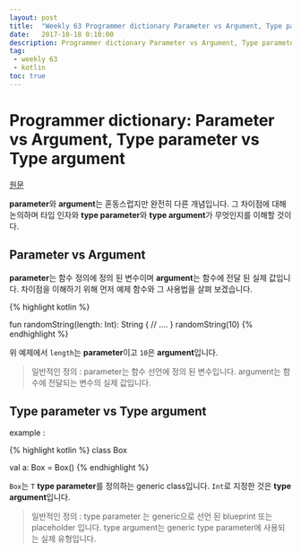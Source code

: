 ```yaml
---
layout: post
title:  "Weekly 63 Programmer dictionary Parameter vs Argument, Type parameter vs Type argument"
date:   2017-10-18 0:10:00
description: Programmer dictionary Parameter vs Argument, Type parameter vs Type argument
tag:
 - weekly 63
 - kotlin
toc: true
---
```


# Programmer dictionary: Parameter vs Argument, Type parameter vs Type argument
[원문][source]

**parameter**와 **argument**는 혼동스럽지만 완전히 다른 개념입니다. 
그 차이점에 대해 논의하며 타입 인자와 **type parameter**와 **type argument**가 무엇인지를 이해할 것이다.

## Parameter vs Argument

**parameter**는 함수 정의에 정의 된 변수이며 **argument**는 함수에 전달 된 실제 값입니다. 
차이점을 이해하기 위해 먼저 예제 함수와 그 사용법을 살펴 보겠습니다.


{% highlight kotlin  %}

fun randomString(length: Int): String {
    // ....
}
randomString(10)
{% endhighlight %}

위 예제에서 `length`는 **parameter**이고 `10`은  **argument**입니다. 

> 일반적인 정의 : parameter는 함수 선언에 정의 된 변수입니다. argument는 함수에 전달되는 변수의 실제 값입니다.

## Type parameter vs Type argument

example : 

{% highlight kotlin  %}
class Box<T>

val a: Box<Int> = Box()
{% endhighlight %}

`Box`는 `T` **type parameter**를 정의하는 generic class입니다. 
`Int`로 지정한 것은 **type argument**입니다. 

> 일반적인 정의 : type parameter 는 generic으로 선언 된 blueprint 또는 placeholder 입니다. type argument는 generic type parameter에 사용되는 실제 유형입니다.

  [source]: https://medium.com/kotlin-academy/programmer-dictionary-parameter-vs-argument-type-parameter-vs-type-argument-b965d2cc6929